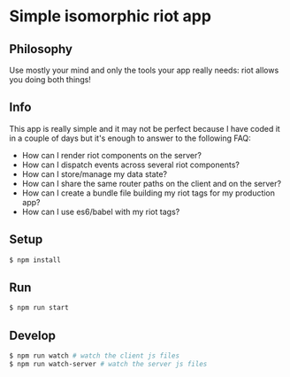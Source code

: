 # Simple isomorphic riot app

## Philosophy

Use mostly your mind and only the tools your app really needs: riot allows you doing both things!

## Info

This app is really simple and it may not be perfect because I have coded it in a couple of days but it's enough to answer to the following FAQ:

  - How can I render riot components on the server?
  - How can I dispatch events across several riot components?
  - How can I store/manage my data state?
  - How can I share the same router paths on the client and on the server?
  - How can I create a bundle file building my riot tags for my production app?
  - How can I use es6/babel with my riot tags?

## Setup

```bash
$ npm install
```

## Run

```bash
$ npm run start
```

## Develop

```bash
$ npm run watch # watch the client js files
$ npm run watch-server # watch the server js files
```
